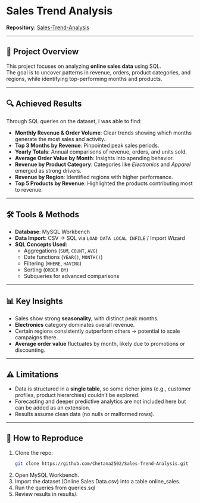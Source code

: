 # Sales Trend Analysis

**Repository**: [Sales-Trend-Analysis](https://github.com/Chetana2502/Sales-Trend-Analysis)  

---

## 📌 Project Overview
This project focuses on analyzing **online sales data** using SQL.  
The goal is to uncover patterns in revenue, orders, product categories, and regions, while identifying top-performing months and products.  

---

## 🔍 Achieved Results
Through SQL queries on the dataset, I was able to find:

- **Monthly Revenue & Order Volume**: Clear trends showing which months generate the most sales and activity.  
- **Top 3 Months by Revenue**: Pinpointed peak sales periods.  
- **Yearly Totals**: Annual comparisons of revenue, orders, and units sold.  
- **Average Order Value by Month**: Insights into spending behavior.  
- **Revenue by Product Category**: Categories like *Electronics* and *Apparel* emerged as strong drivers.  
- **Revenue by Region**: Identified regions with higher performance.  
- **Top 5 Products by Revenue**: Highlighted the products contributing most to revenue.  

---

## 🛠️ Tools & Methods
- **Database**: MySQL Workbench  
- **Data Import**: CSV → SQL via `LOAD DATA LOCAL INFILE` / Import Wizard  
- **SQL Concepts Used**:  
  - Aggregations (`SUM`, `COUNT`, `AVG`)  
  - Date functions (`YEAR()`, `MONTH()`)  
  - Filtering (`WHERE`, `HAVING`)  
  - Sorting (`ORDER BY`)  
  - Subqueries for advanced comparisons  

---

## 📊 Key Insights
- Sales show strong **seasonality**, with distinct peak months.  
- **Electronics** category dominates overall revenue.  
- Certain regions consistently outperform others → potential to scale campaigns there.  
- **Average order value** fluctuates by month, likely due to promotions or discounting.  

---

## ⚠️ Limitations
- Data is structured in a **single table**, so some richer joins (e.g., customer profiles, product hierarchies) couldn’t be explored.  
- Forecasting and deeper predictive analytics are not included here but can be added as an extension.  
- Results assume clean data (no nulls or malformed rows).  

---

## 🚀 How to Reproduce
1. Clone the repo:
   ```bash
   git clone https://github.com/Chetana2502/Sales-Trend-Analysis.git
2. Open MySQL Workbench.
3. Import the dataset (Online Sales Data.csv) into a table online_sales.
4. Run the queries from queries.sql
5. Review results in results/.
